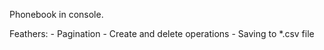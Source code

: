 Phonebook in console.

Feathers:
    - Pagination
    - Create and delete operations
    - Saving to *.csv file

